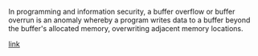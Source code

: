 
In programming and information security, a buffer overflow or buffer overrun is an anomaly whereby a program writes data to a buffer beyond the buffer's allocated memory, overwriting adjacent memory locations.

[link](https://en.wikipedia.org/wiki/Buffer_overflow)